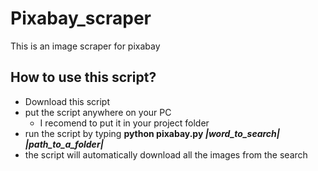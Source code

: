 # Pixabay_scraper
This is an image scraper for pixabay

## __How to use this script?__
* Download this script
* put the script anywhere on your PC
  * I recomend to put it in your project folder
* run the script by typing __python pixabay.py _|word_to_search|_ _|path_to_a_folder|___
* the script will automatically download all the images from the search
